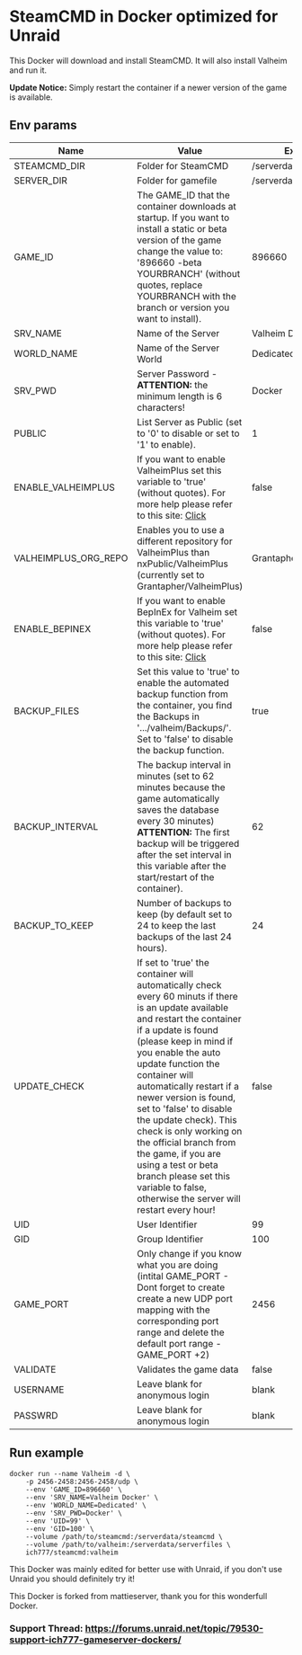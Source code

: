# SteamCMD in Docker optimized for Unraid
This Docker will download and install SteamCMD. It will also install Valheim and run it.

**Update Notice:** Simply restart the container if a newer version of the game is available.

## Env params
| Name | Value | Example |
| --- | --- | --- |
| STEAMCMD_DIR | Folder for SteamCMD | /serverdata/steamcmd |
| SERVER_DIR | Folder for gamefile | /serverdata/serverfiles |
| GAME_ID | The GAME_ID that the container downloads at startup. If you want to install a static or beta version of the game change the value to: '896660 -beta YOURBRANCH' (without quotes, replace YOURBRANCH with the branch or version you want to install). | 896660 |
| SRV_NAME | Name of the Server | Valheim Docker |
| WORLD_NAME | Name of the Server World | Dedicated |
| SRV_PWD | Server Password - **ATTENTION:** the minimum length is 6 characters! | Docker |
| PUBLIC | List Server as Public (set to '0' to disable or set to '1' to enable). | 1 |
| ENABLE_VALHEIMPLUS | If you want to enable ValheimPlus set this variable to 'true' (without quotes). For more help please refer to this site: [Click](https://github.com/nxPublic/ValheimPlus) | false |
| VALHEIMPLUS_ORG_REPO | Enables you to use a different repository for ValheimPlus than nxPublic/ValheimPlus (currently set to Grantapher/ValheimPlus) | Grantapher/ValheimPlus |
| ENABLE_BEPINEX | If you want to enable BepInEx for Valheim set this variable to 'true' (without quotes). For more help please refer to this site: [Click](https://valheim.thunderstore.io/package/denikson/BepInExPack_Valheim/) | false |
| BACKUP_FILES | Set this value to 'true' to enable the automated backup function from the container, you find the Backups in '.../valheim/Backups/'. Set to 'false' to disable the backup function. | true |
| BACKUP_INTERVAL | The backup interval in minutes (set to 62 minutes because the game automatically saves the database every 30 minutes) **ATTENTION:** The first backup will be triggered after the set interval in this variable after the start/restart of the container). | 62 |
| BACKUP_TO_KEEP | Number of backups to keep (by default set to 24 to keep the last backups of the last 24 hours). | 24 |
| UPDATE_CHECK | If set to 'true' the container will automatically check every 60 minuts if there is an update available and restart the container if a update is found (please keep in mind if you enable the auto update function the container will automatically restart if a newer version is found, set to 'false' to disable the update check). This check is only working on the official branch from the game, if you are using a test or beta branch please set this variable to false, otherwise the server will restart every hour! | false |
| UID | User Identifier | 99 |
| GID | Group Identifier | 100 |
| GAME_PORT | Only change if you know what you are doing (intital GAME_PORT - Dont forget to create create a new UDP port mapping with the corresponding port range and delete the default port range - GAME_PORT +2) | 2456 |
| VALIDATE | Validates the game data | false |
| USERNAME | Leave blank for anonymous login | blank |
| PASSWRD | Leave blank for anonymous login | blank |


## Run example
```
docker run --name Valheim -d \
	-p 2456-2458:2456-2458/udp \
	--env 'GAME_ID=896660' \
	--env 'SRV_NAME=Valheim Docker' \
	--env 'WORLD_NAME=Dedicated' \
	--env 'SRV_PWD=Docker' \
	--env 'UID=99' \
	--env 'GID=100' \
	--volume /path/to/steamcmd:/serverdata/steamcmd \
	--volume /path/to/valheim:/serverdata/serverfiles \
	ich777/steamcmd:valheim
```


This Docker was mainly edited for better use with Unraid, if you don't use Unraid you should definitely try it!


This Docker is forked from mattieserver, thank you for this wonderfull Docker.

### Support Thread: https://forums.unraid.net/topic/79530-support-ich777-gameserver-dockers/

